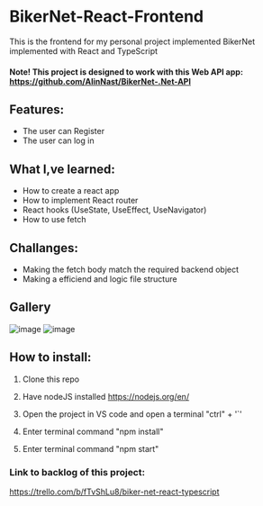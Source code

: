 # BikerNet-React-Frontend
This is the frontend for my personal project implemented BikerNet implemented with React and TypeScript

#### Note! This project is designed to work with this Web API app: https://github.com/AlinNast/BikerNet-.Net-API

## Features:
 - The user can Register
 - The user can log in

## What I,ve learned:
 - How to create a react app
 - How to implement React router
 - React hooks (UseState, UseEffect, UseNavigator)
 - How to use fetch

## Challanges:
 - Making the fetch body match the required backend object
 - Making a efficiend and logic file structure

## Gallery

![image](https://user-images.githubusercontent.com/70013669/185227085-b3c448a8-1016-4e1f-ad32-f393b9026c66.png)
![image](https://user-images.githubusercontent.com/70013669/185786799-fd668c97-0c6a-4c2a-96b0-38bb34738ed4.png)



## How to install:
 1. Clone this repo
 
 2. Have nodeJS installed https://nodejs.org/en/

 3. Open the project in VS code and open a terminal "ctrl" + '`'

 4. Enter terminal command "npm install"

 5. Enter terminal command "npm start"


 ### Link to backlog of this project:
 https://trello.com/b/fTvShLu8/biker-net-react-typescript

